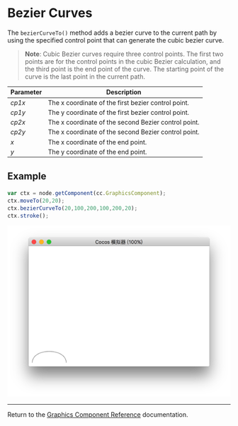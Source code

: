 # Bezier Curves

The `bezierCurveTo()` method adds a bezier curve to the current path by using the specified control point that can generate the cubic bezier curve.

> __Note__: Cubic Bezier curves require three control points. The first two points are for the control points in the cubic Bezier calculation, and the third point is the end point of the curve. The starting point of the curve is the last point in the current path.

| Parameter | Description |
| -------------- | ----------- |
| *cp1x* | The x coordinate of the first bezier control point. |
| *cp1y* | The y coordinate of the first bezier control point. |
| *cp2x* | The x coordinate of the second Bezier control point. |
| *cp2y* | The x coordinate of the second Bezier control point. |
| *x* | The x coordinate of the end point. |
| *y* | The y coordinate of the end point. |

## Example

```javascript
var ctx = node.getComponent(cc.GraphicsComponent);
ctx.moveTo(20,20);
ctx.bezierCurveTo(20,100,200,100,200,20);
ctx.stroke();
```

<a href="bezierCurveTo.png"><img src="bezierCurveTo.png"></a>

<hr>

Return to the [Graphics Component Reference](../graphics.md) documentation.
